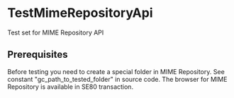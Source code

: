 # TestMimeRepositoryApi
Test set for MIME Repository API

## Prerequisites
Before testing you need to create a special folder in MIME Repository. See constant "gc_path_to_tested_folder" in source code. The browser for MIME Repository is available in SE80 transaction.
